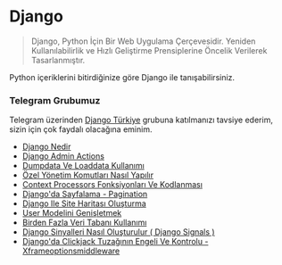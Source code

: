 # Django

> Django, Python İçin Bir Web Uygulama Çerçevesidir. Yeniden Kullanılabilirlik ve Hızlı
> Geliştirme Prensiplerine Öncelik Verilerek Tasarlanmıştır.

Python içeriklerini bitirdiğinize göre Django ile tanışabilirsiniz.

### Telegram Grubumuz

Telegram üzerinden [Django Türkiye](https://t.me/django_turkey) grubuna katılmanızı
tavsiye ederim, sizin için çok faydalı olacağına eminim.

- [Django Nedir](python/django/django-nedir.md)
- [Django Admin Actions](python/django/django-admin-actions.md)
- [Dumpdata Ve Loaddata Kullanımı](python/django/dumpdata-ve-loaddata-kullanm.md)
- [Özel Yönetim Komutları Nasıl Yapılır](python/django/ozel-yonetim-komutlar-nasl-yaplr.md)
- [Context Processors Fonksiyonları Ve Kodlanması](python/django/context-processors-fonksiyonlar-ve-kodlanmas.md)
- [Django'da Sayfalama - Pagination](python/django/djangoda-sayfalama-pagination.md)
- [Django Ile Site Haritası Oluşturma](python/django/django-ile-site-haritas-olusturma.md)
- [User Modelini Genişletmek](python/django/user-modelini-genisletmek.md)
- [Birden Fazla Veri Tabanı Kullanımı](python/django/birden-fazla-veri-taban-kullanm-multi-db.md)
- [Django Sinyalleri Nasıl Oluşturulur \( Django Signals \)](python/django/django-sinyalleri-nasl-olusturulur-django-signals.md)
- [Django'da Clickjack Tuzağının Engeli Ve Kontrolu - Xframeoptionsmiddleware](python/django/djangoda-clickjack-tuzagnn-engeli-ve-kontrolu-xframeoptionsmiddleware.md)
